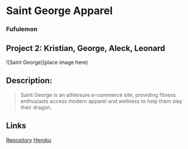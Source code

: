 # Saint George Apparel 
### Fufulemon

## Project 2: Kristian, George, Aleck, Leonard


![Saint George](place image here)

## Description:
> Saint George is an athleisure e-commerce site, providing fitness enthusiasts access modern apparel and wellness to help them slay their dragon.


## Links

[Repository](https://github.com/komplexnupe/saint-george)
[Heroku](https://saint-george.herokuapp.com/)